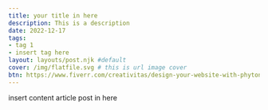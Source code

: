 ```yaml
---
title: your title in here
description: This is a description
date: 2022-12-17
tags:
- tag 1
- insert tag here
layout: layouts/post.njk #default
cover: /img/flatfile.svg # this is url image cover
btn: https://www.fiverr.com/creativitas/design-your-website-with-phyton-django #thislink
---
```


insert content article post in here